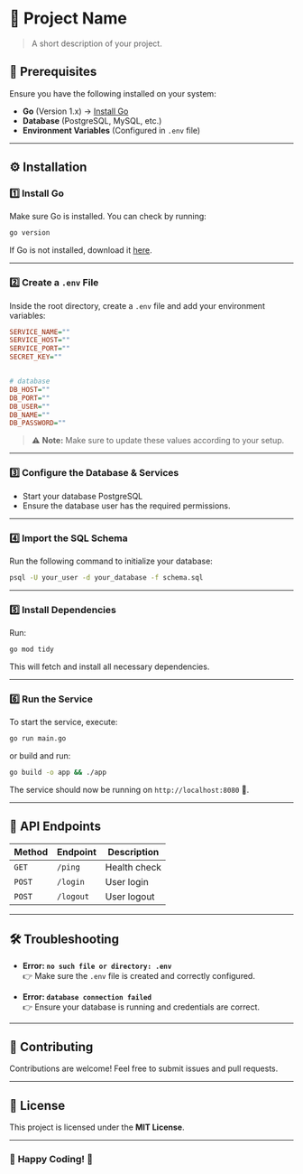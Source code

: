 # 🚀 Project Name

> A short description of your project.

## 📌 Prerequisites

Ensure you have the following installed on your system:

- **Go** (Version 1.x) → [Install Go](https://go.dev/dl/)
- **Database** (PostgreSQL, MySQL, etc.)
- **Environment Variables** (Configured in `.env` file)

---

## ⚙️ Installation

### **1️⃣ Install Go**
Make sure Go is installed. You can check by running:

```sh
go version
```

If Go is not installed, download it [here](https://go.dev/dl/).

---

### **2️⃣ Create a `.env` File**
Inside the root directory, create a `.env` file and add your environment variables:

```ini
SERVICE_NAME=""
SERVICE_HOST=""
SERVICE_PORT=""
SECRET_KEY=""


# database
DB_HOST=""
DB_PORT=""
DB_USER=""
DB_NAME=""
DB_PASSWORD=""
```

> ⚠️ **Note:** Make sure to update these values according to your setup.

---

### **3️⃣ Configure the Database & Services**
- Start your database PostgreSQL
- Ensure the database user has the required permissions.

---

### **4️⃣ Import the SQL Schema**
Run the following command to initialize your database:

```sh
psql -U your_user -d your_database -f schema.sql
```

---

### **5️⃣ Install Dependencies**
Run:

```sh
go mod tidy
```

This will fetch and install all necessary dependencies.

---

### **6️⃣ Run the Service**
To start the service, execute:

```sh
go run main.go
```

or build and run:

```sh
go build -o app && ./app
```

The service should now be running on `http://localhost:8080` 🎉.

---

## 📄 API Endpoints

| Method | Endpoint       | Description        |
|--------|--------------|------------------|
| `GET`  | `/ping`      | Health check    |
| `POST` | `/login`     | User login      |
| `POST` | `/logout`    | User logout     |

---

## 🛠 Troubleshooting

- **Error: `no such file or directory: .env`**  
  👉 Make sure the `.env` file is created and correctly configured.

- **Error: `database connection failed`**  
  👉 Ensure your database is running and credentials are correct.

---

## 🤝 Contributing

Contributions are welcome! Feel free to submit issues and pull requests.

---

## 📜 License

This project is licensed under the **MIT License**.

---

### 🎯 **Happy Coding!** 🚀


